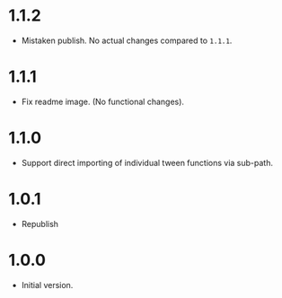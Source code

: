 # 1.1.2
- Mistaken publish. No actual changes compared to `1.1.1`.

# 1.1.1
- Fix readme image. (No functional changes).

# 1.1.0
- Support direct importing of individual tween functions via sub-path.

# 1.0.1
- Republish

# 1.0.0
- Initial version.
